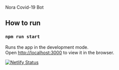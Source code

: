 Nora Covid-19 Bot

## How to run

### `npm run start`

Runs the app in the development mode.<br />
Open [http://localhost:3000](http://localhost:3000) to view it in the browser.

[![Netlify Status](https://api.netlify.com/api/v1/badges/a1a67631-e474-4c30-a253-26cbab95783a/deploy-status)](https://app.netlify.com/sites/norabot/deploys)
